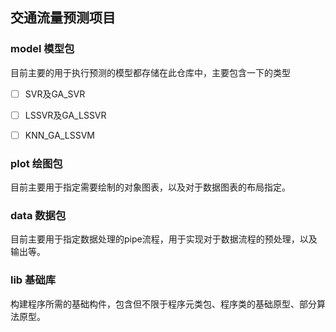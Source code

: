 ## 交通流量预测项目


### model 模型包

目前主要的用于执行预测的模型都存储在此仓库中，主要包含一下的类型

- [ ] SVR及GA_SVR
- [ ] LSSVR及GA_LSSVR
- [ ] KNN_GA_LSSVM


### plot 绘图包

目前主要用于指定需要绘制的对象图表，以及对于数据图表的布局指定。


### data 数据包

目前主要用于指定数据处理的pipe流程，用于实现对于数据流程的预处理，以及输出等。

### lib 基础库

构建程序所需的基础构件，包含但不限于程序元类包、程序类的基础原型、部分算法原型。
